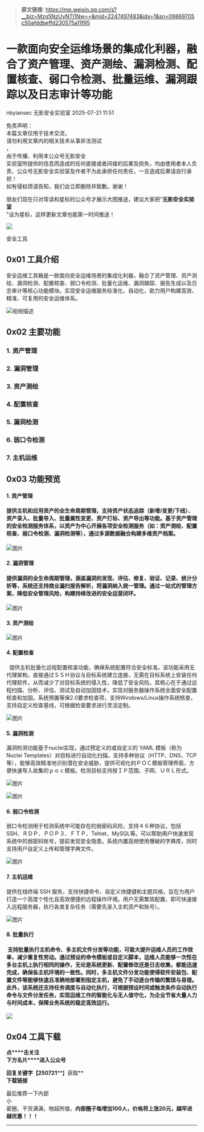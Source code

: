 > **原文链接**: https://mp.weixin.qq.com/s?__biz=Mzg5NzUyNTI1Nw==&mid=2247497483&idx=1&sn=09869705c50afddbeffd230575a11f95

#  一款面向安全运维场景的集成化利器，融合了资产管理、资产测绘、漏洞检测、配置核查、弱口令检测、批量运维、漏洞跟踪以及日志审计等功能  
nbyiansec  无影安全实验室   2025-07-21 11:51  
  
免责声明：  
本篇文章仅用于技术交流，  
请勿利用文章内的相关技术从事非法测试  
，  
由于传播、利用本公众号无影安全  
实验室所提供的信息而造成的任何直接或者间接的后果及损失，均由使用者本人负责，公众号无影安全实验室及作者不为此承担任何责任，一旦造成后果请自行承担！  
如有侵权烦请告知，我们会立即删除并致歉。谢谢！  
  
  
  
朋友们现在只对常读和星标的公众号才展示大图推送，建议大家把"**无影安全实验室**  
"设为星标，这样更新文章也能第一时间推送！  
  
![](https://mmbiz.qpic.cn/mmbiz_gif/3GHDOauYyUGbiaHXGx1ib5UxkKzSNtpMzY5tbbGdibG7icBSxlH783x1YTF0icAv8MWrmanB4u5qjyKfmYo1dDf7YbA/640?&wx_fmt=gif&tp=webp&wxfrom=5&wx_lazy=1 "")  
  
  
安全工具  
  
  
  
## 0x01 工具介绍  
  
安全运维工具箱是一款面向安全运维场景的集成化利器，融合了资产管理、资产测绘、漏洞检测、配置核查、弱口令检测、批量化运维、漏洞跟踪、报告生成以及日志审计等核心功能模块。实现安全运维服务标准化、自动化，助力用户构建高效、精准、可复用的安全运维体系。  
  
![视频描述](https://mmbiz.qpic.cn/mmbiz_jpg/awCdqJkJFER7SrSpdCY8njUTeCfIwjpoCicw2FypibWXMggU6DtJydaSczicOPzj5YkKOJWRk1V0Anlf3CLVXM53w/640?wx_fmt=jpeg&from=appmsg "")  
## 0x02 主要功能  
### 1. 资产管理  
### 2. 漏洞管理  
### 3. 资产测绘  
### 4. 配置核查  
### 5. 漏洞检测  
### 6. 弱口令检测  
### 7. 主机运维  
## 0x03 功能预览  
#### 1. 资产管理  
#### 提供主机和应用资产的全生命周期管理，支持资产状态追踪（新增/变更/下线）、资产录入、批量导入、批量属性变更、资产打标、资产导出等功能。基于资产管理的安全检测服务体系，以资产为中心开展各项安全检测服务（如：资产测绘、配置核查、弱口令检测、漏洞检测等），通过多源数据融合构建多维资产档案。  
  
![图片](https://mmbiz.qpic.cn/mmbiz_png/awCdqJkJFER7SrSpdCY8njUTeCfIwjpopEQaVj1FlwDHYiam9wbD29Y2ESxxUT6J8Ob6bFHDXHPYrBUCUS0Itiaw/640?wx_fmt=png&from=appmsg "")  
#### 2. 漏洞管理  
#### 提供漏洞的全生命周期管理，涵盖漏洞的发现、评估、修复、验证、记录、统计分析等，系统还支持商业漏扫报告解析，将漏洞纳入统一管理。通过一站式的管理方案，降低安全管理风险，构建持续改进的安全运营闭环。  
  
![图片](https://mmbiz.qpic.cn/mmbiz_png/awCdqJkJFER7SrSpdCY8njUTeCfIwjpobOGiaLLBe11EBy4luNheDkYPMyfjVChBI7ccYLeemkH3r99vaeuQQ7Q/640?wx_fmt=png&from=appmsg "")  
#### 3. 资产测绘  
  
![图片](https://mmbiz.qpic.cn/mmbiz_png/awCdqJkJFER7SrSpdCY8njUTeCfIwjpoZlw3jpj8A8YrO0MHJicUZfpmdR7dc1AibhHGpI93g7n1ODlIrGpzbweQ/640?wx_fmt=png&from=appmsg "")  
  
#### 4. 配置检查  
  
  提供主机批量化远程配置核查功能，确保系统配置符合安全标准。该功能采用无代理架构，直接通过ＳＳＨ协议与目标系统建立连接，无需在目标系统上安装任何代理软件，从而减少了对目标系统的侵入性，降低了安全风险。其核心在于通过远程扫描、分析、评估、测试及自动加固技术，实现对服务器操作系统全面安全配置核查和加固。系统预置等保2.0要求检查项，支持Windows/Linux操作系统核查，支持自定义检查基线，可根据检查要求进行灵活定制。  
  
![图片](https://mmbiz.qpic.cn/mmbiz_png/awCdqJkJFER7SrSpdCY8njUTeCfIwjpoDUBic2v29YXqtOCXP062mhb59pysyrkE9Wabx9pTdRaJZtJz16QuteA/640?wx_fmt=png&from=appmsg "")  
#### 5. 漏洞检测  
  
漏洞检测功能基于nuclei实现，通过预定义的或自定义的 YAML 模板（称为 Nuclei Templates）对目标进行自动化扫描，支持多种协议（HTTP、DNS、TCP等），能够高效精准地识别潜在安全威胁，提供可视化的ＰＯＣ模板管理界面，方便快速导入收集的ｐｏｃ模板。检测目标支持按ＩＰ范围、子网、ＵＲＬ形式。  
  
![图片](https://mmbiz.qpic.cn/mmbiz_png/awCdqJkJFER7SrSpdCY8njUTeCfIwjpoicnZibnbD1jpI1DontcZ9e2zkaPEf3OKIMTfxp09pHViacNsjZeTIiaa1A/640?wx_fmt=png&from=appmsg "")  
  
![图片](https://mmbiz.qpic.cn/mmbiz_png/awCdqJkJFER7SrSpdCY8njUTeCfIwjporSB4UVkPvzVQe2UveOsAPXml3s0icdtibyuk2Rtibl9rvy4ZEhicthtq8g/640?wx_fmt=png&from=appmsg "")  
#### 6. 弱口令检测  
  
弱口令检测用于检测系统中可能存在的弱密码风险，支持４６种协议，包括SSH、ＲＤＰ、ＰＯＰ３、ＦＴＰ、Telnet、MySQL等。可以帮助用户快速发现系统中的弱密码账号，提前发现安全隐患。系统内置高频使用爆破的字典库，同时支持用户自定义上传和管理字典文件。  
  
![图片](https://mmbiz.qpic.cn/mmbiz_png/awCdqJkJFER7SrSpdCY8njUTeCfIwjpoRORG4NfYcrIfXnE5UoC4Rlx4nKM1dY9JGpTwkZ7tlX1tTPZ21vtheQ/640?wx_fmt=png&from=appmsg "")  
#### 7. 主机运维  
  
提供在线终端 SSH 服务，支持快捷命令、自定义快捷键和主题风格，旨在为用户打造一个高度个性化且高效便捷的远程操作环境。用户无需繁琐配置，即可快速接入远程服务器，执行各类复杂任务（需要先录入主机资产和账号）。  
  
![图片](https://mmbiz.qpic.cn/mmbiz_jpg/awCdqJkJFER7SrSpdCY8njUTeCfIwjpoxzMhQjEKSz7o7Jaq37ic3MDCFKzwcto32tFvsSaT8icPUWEHCVD2l1dw/640?wx_fmt=jpeg&from=appmsg "")  
#### 8. 批量执行  
####  支持批量执行主机命令、多主机文件分发等功能，可极大提升运维人员的工作效率，减少重复性劳动。通过预设的命令模板或自定义脚本，运维人员能够一次性在多台主机上执行相同的操作，无论是系统更新、配置修改还是日志收集，都能迅速完成，确保各主机环境的一致性。同时，多主机文件分发功能使得软件安装包、配置文件等能够快速且准确地部署到指定主机，避免了手动逐台传输的繁琐与易错。此外，该系统还支持任务调度与自动化执行，可根据预设时间或触发条件自动执行命令与文件分发任务，实现运维工作的智能化与无人值守化，为企业节省大量人力与时间成本，保障业务系统的稳定高效运行。  
  
![](https://mmbiz.qpic.cn/mmbiz_png/awCdqJkJFER7SrSpdCY8njUTeCfIwjpomfX9Z3IMvRAkMPYK2kMAic2XAVEicB0yyVtrFEgP0rlCNaLybJR6sLcw/640?wx_fmt=png&from=appmsg "")  
####   
  
## 0x04 工具下载  
  
**点****击关注**  
**下方名片****进入公众号**  
  
**回复关键字【250721****】获取**  
**下载链接**  
  
  
  
最后推荐一下内部  
小  
密圈，干货满满，物超所值，**内部圈子每增加100人，价格将上涨20元，越早进越优惠！！！**  
  
****  
